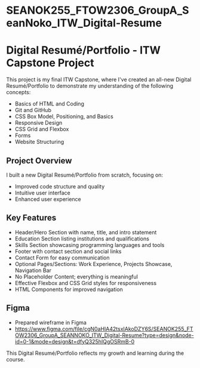 # SEANOK255_FTOW2306_GroupA_SeanNoko_ITW_Digital-Resume

# Digital Resumé/Portfolio - ITW Capstone Project

This project is my final ITW Capstone, where I've created an all-new Digital Resumé/Portfolio to demonstrate my understanding of the following concepts:

- Basics of HTML and Coding
- Git and GitHub
- CSS Box Model, Positioning, and Basics
- Responsive Design
- CSS Grid and Flexbox
- Forms
- Website Structuring

## Project Overview

I built a new Digital Resumé/Portfolio from scratch, focusing on:

- Improved code structure and quality
- Intuitive user interface
- Enhanced user experience

## Key Features

- Header/Hero Section with name, title, and intro statement
- Education Section listing institutions and qualifications
- Skills Section showcasing programming languages and tools
- Footer with contact section and social links
- Contact Form for easy communication
- Optional Pages/Sections: Work Experience, Projects Showcase, Navigation Bar
- No Placeholder Content; everything is meaningful
- Effective Flexbox and CSS Grid styles for responsiveness
- HTML Components for improved navigation

## Figma

- Prepared wireframe in Figma
- https://www.figma.com/file/cgN0aHIA42tsxIAkoDZY6S/SEANOK255_FTOW2306_GroupA_SEANNOKO_ITW_Digital-Resume?type=design&node-id=0-1&mode=design&t=dfyQ325hIQgOSRmB-0

This Digital Resumé/Portfolio reflects my growth and learning during the course.
